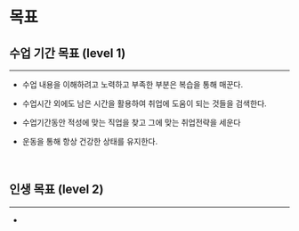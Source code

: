 # **목표**

## **수업 기간 목표** (level 1)
---
* 수업 내용을 이해하려고 노력하고 부족한 부분은 복습을 통해 매꾼다.

* 수업시간 외에도 남은 시간을 활용하여 취업에 도움이 되는 것들을 검색한다.

* 수업기간동안 적성에 맞는 직업을 찾고 그에 맞는 취업전략을 세운다

* 운동을 통해 항상 건강한 상태를 유지한다.

<br>

## **인생 목표** (level 2)
---
* 